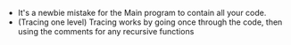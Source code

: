 - It's a newbie mistake for the Main program to contain all your code.
- (Tracing one level) Tracing works by going once through the code, then using the comments for any recursive functions
